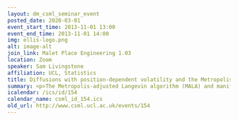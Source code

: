 ```yaml
---
layout: dm_csml_seminar_event
posted_date: 2020-03-01
event_start_time: 2013-11-01 13:00
event_end_time: 2013-11-01 14:00
img: ellis-logo.png
alt: image-alt
join_link: Malet Place Engineering 1.03
location: Zoom
speaker: Sam Livingstone
affiliation: UCL, Statistics
title: Diffusions with position-dependent volatility and the Metropolis-adjusted Langevin algorithm
summary: <p>The Metropolis-adjusted Langevin algorithm (MALA) and manifold-variant (MMALA) are two Markov chain Monte Carlo methods based on diffusions.  While theoretical properties of the former are better understood, the latter has appeared more effective in practice, producing more efficient estimates for the same computational budget in many experiments (e.g. Girolami &amp; Calderhead, 2011).  The focus of this talk will be to highlight two properties of the diffusion on which MMALA is based, which suggest that a slightly different diffusion would prove a better basis for MCMC, both in terms of proposal choice and speed of computation. <br/> <br/>The talk will be in two parts.  In the first half I’ll review the motivation for diffusion-based MCMC methods like MALA, and use this motivation to derive a diffusion with position-dependent volatility which would seem to be a good choice in this respect.  After this I’ll highlight why the diffusion on which previous position-dependent Langevin algorithms (such as MMALA and a similar algorithm suggested in Roberts &amp; Stramer, 2002) are based is different to this, which involve introducing some simple concepts from differential geometry.  To add some weight to the claim that the new algorithm is in fact a more suitable choice for MCMC,  I’ll then show some experimental results from a range of statistical models.</p><p>This is joint work with Chris Sherlock &amp; Tatiana Xifara (Lancaster), and Simon Byrne &amp; Mark Girolami (UCL).</p><p>Slides for the talk&#58; <a href="http&#58;//events.csml.ucl.ac.uk/userdata/lunch_talks/2013_10_01_sl.pdf">PDF</a></p>
icalendar: /ics/id/154
calendar_name: csml_id_154.ics
old_url: http://www.csml.ucl.ac.uk/events/154
---
```

